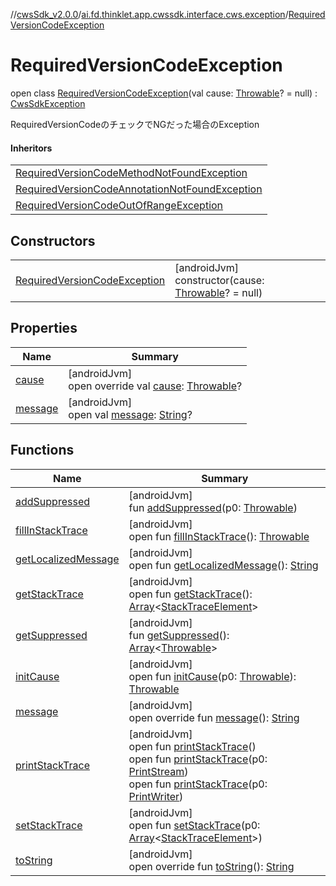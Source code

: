 //[cwsSdk_v2.0.0](../../../index.md)/[ai.fd.thinklet.app.cwssdk.interface.cws.exception](../index.md)/[RequiredVersionCodeException](index.md)

# RequiredVersionCodeException

open class [RequiredVersionCodeException](index.md)(val cause: [Throwable](https://kotlinlang.org/api/latest/jvm/stdlib/kotlin/-throwable/index.html)? = null) : [CwsSdkException](../-cws-sdk-exception/index.md)

RequiredVersionCodeのチェックでNGだった場合のException

#### Inheritors

| |
|---|
| [RequiredVersionCodeMethodNotFoundException](../-required-version-code-method-not-found-exception/index.md) |
| [RequiredVersionCodeAnnotationNotFoundException](../-required-version-code-annotation-not-found-exception/index.md) |
| [RequiredVersionCodeOutOfRangeException](../-required-version-code-out-of-range-exception/index.md) |

## Constructors

| | |
|---|---|
| [RequiredVersionCodeException](-required-version-code-exception.md) | [androidJvm]<br>constructor(cause: [Throwable](https://kotlinlang.org/api/latest/jvm/stdlib/kotlin/-throwable/index.html)? = null) |

## Properties

| Name | Summary |
|---|---|
| [cause](../-cws-sdk-exception/cause.md) | [androidJvm]<br>open override val [cause](../-cws-sdk-exception/cause.md): [Throwable](https://kotlinlang.org/api/latest/jvm/stdlib/kotlin/-throwable/index.html)? |
| [message](../-cws-request-info-get-failed-exception/index.md#1824300659%2FProperties%2F266414480) | [androidJvm]<br>open val [message](../-cws-request-info-get-failed-exception/index.md#1824300659%2FProperties%2F266414480): [String](https://kotlinlang.org/api/latest/jvm/stdlib/kotlin/-string/index.html)? |

## Functions

| Name | Summary |
|---|---|
| [addSuppressed](../-cws-request-info-get-failed-exception/index.md#282858770%2FFunctions%2F266414480) | [androidJvm]<br>fun [addSuppressed](../-cws-request-info-get-failed-exception/index.md#282858770%2FFunctions%2F266414480)(p0: [Throwable](https://kotlinlang.org/api/latest/jvm/stdlib/kotlin/-throwable/index.html)) |
| [fillInStackTrace](../-cws-request-info-get-failed-exception/index.md#-1102069925%2FFunctions%2F266414480) | [androidJvm]<br>open fun [fillInStackTrace](../-cws-request-info-get-failed-exception/index.md#-1102069925%2FFunctions%2F266414480)(): [Throwable](https://kotlinlang.org/api/latest/jvm/stdlib/kotlin/-throwable/index.html) |
| [getLocalizedMessage](../-cws-request-info-get-failed-exception/index.md#1043865560%2FFunctions%2F266414480) | [androidJvm]<br>open fun [getLocalizedMessage](../-cws-request-info-get-failed-exception/index.md#1043865560%2FFunctions%2F266414480)(): [String](https://kotlinlang.org/api/latest/jvm/stdlib/kotlin/-string/index.html) |
| [getStackTrace](../-cws-request-info-get-failed-exception/index.md#2050903719%2FFunctions%2F266414480) | [androidJvm]<br>open fun [getStackTrace](../-cws-request-info-get-failed-exception/index.md#2050903719%2FFunctions%2F266414480)(): [Array](https://kotlinlang.org/api/latest/jvm/stdlib/kotlin/-array/index.html)&lt;[StackTraceElement](https://developer.android.com/reference/kotlin/java/lang/StackTraceElement.html)&gt; |
| [getSuppressed](../-cws-request-info-get-failed-exception/index.md#672492560%2FFunctions%2F266414480) | [androidJvm]<br>fun [getSuppressed](../-cws-request-info-get-failed-exception/index.md#672492560%2FFunctions%2F266414480)(): [Array](https://kotlinlang.org/api/latest/jvm/stdlib/kotlin/-array/index.html)&lt;[Throwable](https://kotlinlang.org/api/latest/jvm/stdlib/kotlin/-throwable/index.html)&gt; |
| [initCause](../-cws-request-info-get-failed-exception/index.md#-418225042%2FFunctions%2F266414480) | [androidJvm]<br>open fun [initCause](../-cws-request-info-get-failed-exception/index.md#-418225042%2FFunctions%2F266414480)(p0: [Throwable](https://kotlinlang.org/api/latest/jvm/stdlib/kotlin/-throwable/index.html)): [Throwable](https://kotlinlang.org/api/latest/jvm/stdlib/kotlin/-throwable/index.html) |
| [message](message.md) | [androidJvm]<br>open override fun [message](message.md)(): [String](https://kotlinlang.org/api/latest/jvm/stdlib/kotlin/-string/index.html) |
| [printStackTrace](../-cws-request-info-get-failed-exception/index.md#-1769529168%2FFunctions%2F266414480) | [androidJvm]<br>open fun [printStackTrace](../-cws-request-info-get-failed-exception/index.md#-1769529168%2FFunctions%2F266414480)()<br>open fun [printStackTrace](../-cws-request-info-get-failed-exception/index.md#1841853697%2FFunctions%2F266414480)(p0: [PrintStream](https://developer.android.com/reference/kotlin/java/io/PrintStream.html))<br>open fun [printStackTrace](../-cws-request-info-get-failed-exception/index.md#1175535278%2FFunctions%2F266414480)(p0: [PrintWriter](https://developer.android.com/reference/kotlin/java/io/PrintWriter.html)) |
| [setStackTrace](../-cws-request-info-get-failed-exception/index.md#2135801318%2FFunctions%2F266414480) | [androidJvm]<br>open fun [setStackTrace](../-cws-request-info-get-failed-exception/index.md#2135801318%2FFunctions%2F266414480)(p0: [Array](https://kotlinlang.org/api/latest/jvm/stdlib/kotlin/-array/index.html)&lt;[StackTraceElement](https://developer.android.com/reference/kotlin/java/lang/StackTraceElement.html)&gt;) |
| [toString](../-cws-sdk-exception/to-string.md) | [androidJvm]<br>open override fun [toString](../-cws-sdk-exception/to-string.md)(): [String](https://kotlinlang.org/api/latest/jvm/stdlib/kotlin/-string/index.html) |
